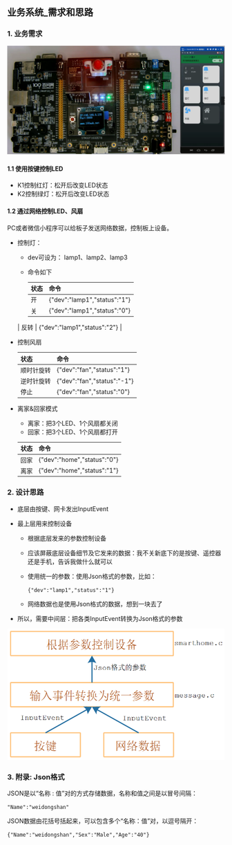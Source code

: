 ## 业务系统_需求和思路



### 1. 业务需求

![](pic/project1/01_hardware_block.png)



#### 1.1 使用按键控制LED

* K1控制红灯：松开后改变LED状态
* K2控制绿灯：松开后改变LED状态

#### 1.2 通过网络控制LED、风扇

PC或者微信小程序可以给板子发送网络数据，控制板上设备。

* 控制灯：
  * dev可设为： lamp1、lamp2、lamp3
  * 命令如下

    | 状态 | 命令                         |
    | ---- | ---------------------------- |
    | 开   | {"dev":"lamp1","status":"1"} |
    | 关   | {"dev":"lamp1","status":"0"} |
  | 反转 | {"dev":"lamp1","status":"2"} |
  
* 控制风扇

  | 状态       | 命令                        |
  | ---------- | --------------------------- |
  | 顺时针旋转 | {"dev":"fan","status":"1"}  |
  | 逆时针旋转 | {"dev":"fan","status":"-1"} |
  | 停止       | {"dev":"fan","status":"0"}  |



* 离家&回家模式

  * 离家：把3个LED、1个风扇都关闭
  * 回家：把3个LED、1个风扇都打开
  
  | 状态 | 命令                        |
  | ---- | --------------------------- |
  | 回家 | {"dev":"home","status":"0"} |
  | 离家 | {"dev":"home","status":"1"} |
  



### 2. 设计思路

* 底层由按键、网卡发出InputEvent

* 最上层用来控制设备

  * 根据底层发来的参数控制设备

  * 应该屏蔽底层设备细节及它发来的数据：我不关新底下的是按键、遥控器还是手机，告诉我做什么就可以

  * 使用统一的参数：使用Json格式的参数，比如：

    ```shell
    {"dev":"lamp1","status":"1"}
    ```

  * 网络数据也是使用Json格式的数据，想到一块去了

* 所以，需要中间层：把各类InputEvent转换为Json格式的参数

![image-20211017010859553](pic/project1/29_business_layer.png)



### 3. 附录: Json格式

JSON是以“名称 : 值”对的方式存储数据，名称和值之间是以冒号间隔：

```shell
"Name":"weidongshan"
```

JSON数据由花括号括起来，可以包含多个“名称：值”对，以逗号隔开：

```shell
{"Name":"weidongshan","Sex":"Male","Age":"40"}
```



